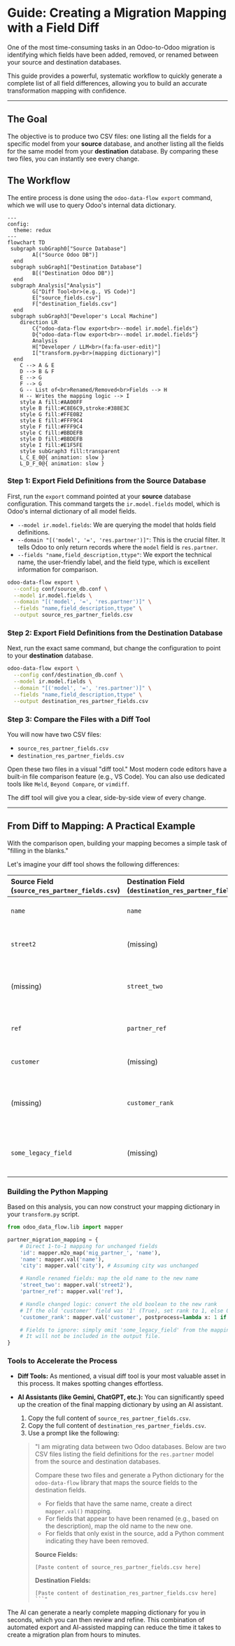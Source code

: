 # Guide: Creating a Migration Mapping with a Field Diff

One of the most time-consuming tasks in an Odoo-to-Odoo migration is identifying which fields have been added, removed, or renamed between your source and destination databases.

This guide provides a powerful, systematic workflow to quickly generate a complete list of all field differences, allowing you to build an accurate transformation mapping with confidence.

---

## The Goal

The objective is to produce two CSV files: one listing all the fields for a specific model from your **source** database, and another listing all the fields for the same model from your **destination** database. By comparing these two files, you can instantly see every change.

## The Workflow

The entire process is done using the `odoo-data-flow export` command, which we will use to query Odoo's internal data dictionary.

```{mermaid}
---
config:
  theme: redux
---
flowchart TD
 subgraph subGraph0["Source Database"]
        A[("Source Odoo DB")]
  end
 subgraph subGraph1["Destination Database"]
        B[("Destination Odoo DB")]
  end
 subgraph Analysis["Analysis"]
        G["Diff Tool<br>(e.g., VS Code)"]
        E["source_fields.csv"]
        F["destination_fields.csv"]
  end
 subgraph subGraph3["Developer's Local Machine"]
    direction LR
        C{"odoo-data-flow export<br>--model ir.model.fields"}
        D{"odoo-data-flow export<br>--model ir.model.fields"}
        Analysis
        H["Developer / LLM<br>(fa:fa-user-edit)"]
        I["transform.py<br>(mapping dictionary)"]
  end
    C --> A & E
    D --> B & F
    E --> G
    F --> G
    G -- List of<br>Renamed/Removed<br>Fields --> H
    H -- Writes the mapping logic --> I
    style A fill:#AA00FF
    style B fill:#C8E6C9,stroke:#388E3C
    style G fill:#FFE0B2
    style E fill:#FFF9C4
    style F fill:#FFF9C4
    style C fill:#BBDEFB
    style D fill:#BBDEFB
    style I fill:#E1F5FE
    style subGraph3 fill:transparent
    L_C_E_0@{ animation: slow }
    L_D_F_0@{ animation: slow }
```

### Step 1: Export Field Definitions from the Source Database

First, run the `export` command pointed at your **source** database configuration. This command targets the `ir.model.fields` model, which is Odoo's internal dictionary of all model fields.

* `--model ir.model.fields`: We are querying the model that holds field definitions.
* `--domain "[('model', '=', 'res.partner')]"`: This is the crucial filter. It tells Odoo to only return records where the `model` field is `res.partner`.
* `--fields "name,field_description,ttype"`: We export the technical name, the user-friendly label, and the field type, which is excellent information for comparison.

```bash
odoo-data-flow export \
  --config conf/source_db.conf \
  --model ir.model.fields \
  --domain "[('model', '=', 'res.partner')]" \
  --fields "name,field_description,ttype" \
  --output source_res_partner_fields.csv
```

### Step 2: Export Field Definitions from the Destination Database

Next, run the exact same command, but change the configuration to point to your **destination** database.

```bash
odoo-data-flow export \
  --config conf/destination_db.conf \
  --model ir.model.fields \
  --domain "[('model', '=', 'res.partner')]" \
  --fields "name,field_description,ttype" \
  --output destination_res_partner_fields.csv
```

### Step 3: Compare the Files with a Diff Tool

You will now have two CSV files:
* `source_res_partner_fields.csv`
* `destination_res_partner_fields.csv`

Open these two files in a visual "diff tool." Most modern code editors have a built-in file comparison feature (e.g., VS Code). You can also use dedicated tools like `Meld`, `Beyond Compare`, or `vimdiff`.

The diff tool will give you a clear, side-by-side view of every change.

---

## From Diff to Mapping: A Practical Example

With the comparison open, building your mapping becomes a simple task of "filling in the blanks."

Let's imagine your diff tool shows the following differences:

| Source Field (`source_res_partner_fields.csv`) | Destination Field (`destination_res_partner_fields.csv`) | Analysis |
| :--- | :--- | :--- |
| `name` | `name` | No change. A direct 1-to-1 mapping. |
| `street2` | (missing) | This field was removed in the new version. |
| (missing) | `street_two` | A new field was added. It looks like `street2` was renamed. |
| `ref` | `partner_ref` | The `ref` field was renamed to `partner_ref`. |
| `customer` | (missing) | This old boolean field was replaced. |
| (missing) | `customer_rank` | A new integer field `customer_rank` was added to replace `customer`. |
| `some_legacy_field` | (missing) | This custom field from the old system is no longer needed. |

### Building the Python Mapping

Based on this analysis, you can now construct your mapping dictionary in your `transform.py` script.

```python
from odoo_data_flow.lib import mapper

partner_migration_mapping = {
    # Direct 1-to-1 mapping for unchanged fields
    'id': mapper.m2o_map('mig_partner_', 'name'),
    'name': mapper.val('name'),
    'city': mapper.val('city'), # Assuming city was unchanged

    # Handle renamed fields: map the old name to the new name
    'street_two': mapper.val('street2'),
    'partner_ref': mapper.val('ref'),

    # Handle changed logic: convert the old boolean to the new rank
    # If the old 'customer' field was '1' (True), set rank to 1, else 0.
    'customer_rank': mapper.val('customer', postprocess=lambda x: 1 if x == '1' else 0),

    # Fields to ignore: simply omit 'some_legacy_field' from the mapping.
    # It will not be included in the output file.
}
```

### Tools to Accelerate the Process

* **Diff Tools:** As mentioned, a visual diff tool is your most valuable asset in this process. It makes spotting changes effortless.

* **AI Assistants (like Gemini, ChatGPT, etc.):** You can significantly speed up the creation of the final mapping dictionary by using an AI assistant.
    1.  Copy the full content of `source_res_partner_fields.csv`.
    2.  Copy the full content of `destination_res_partner_fields.csv`.
    3.  Use a prompt like the following:

    > "I am migrating data between two Odoo databases. Below are two CSV files listing the field definitions for the `res.partner` model from the source and destination databases.
    >
    > Compare these two files and generate a Python dictionary for the `odoo-data-flow` library that maps the source fields to the destination fields.
    >
    > -   For fields that have the same name, create a direct `mapper.val()` mapping.
    > -   For fields that appear to have been renamed (e.g., based on the description), map the old name to the new one.
    > -   For fields that only exist in the source, add a Python comment indicating they have been removed.
    >
    > **Source Fields:**
    > ```text
    > [Paste content of source_res_partner_fields.csv here]
    > ```
    >
    > **Destination Fields:**
    > ```text
    > [Paste content of destination_res_partner_fields.csv here]
    > ```"

The AI can generate a nearly complete mapping dictionary for you in seconds, which you can then review and refine. This combination of automated export and AI-assisted mapping can reduce the time it takes to create a migration plan from hours to minutes.

